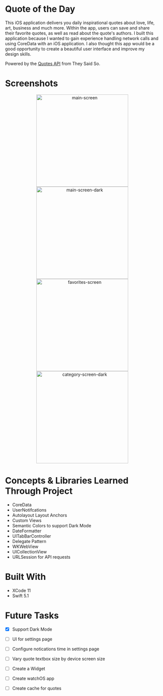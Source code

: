 # Quote of the Day

This iOS application delivers you daily inspirational quotes about love, life, art, business and much more. Within the app, users can save and share their favorite quotes, as well as read about the quote's authors. I built this application because I wanted to gain experience handling network calls and using CoreData with an iOS application. I also thought this app would be a good opportunity to create a beautiful user interface and improve my design skills.

Powered by the [Quotes API](https://theysaidso.com/api/) from They Said So.

# Screenshots
<div align="center">
    <img src="https://i.ibb.co/3WYg3jQ/main-screen.png" alt="main-screen" border="0" height="300">
    <img src="https://i.ibb.co/MBMhY6n/main-screen-dark.png" alt="main-screen-dark" border="0" height="300">
    <img src="https://i.ibb.co/D5qdTtX/favorites-screen.png" alt="favorites-screen" border="0" height="300">  
    <img src="https://i.ibb.co/3s109Jp/category-screen-dark.png" alt="category-screen-dark" border="0" height="300">
</div>

# Concepts & Libraries Learned Through Project
- CoreData
- UserNotifcations
- Autolayout Layout Anchors
- Custom Views
- Semantic Colors to support Dark Mode
- DateFormatter
- UITabBarController
- Delegate Pattern
- WKWebView
- UICollectionView
- URLSession for API requests

# Built With
- XCode 11
- Swift 5.1

# Future Tasks
- [X] Support Dark Mode
- [ ] UI for settings page
- [ ] Configure notications time in settings page
- [ ] Vary quote textbox size by device screen size
- [ ] Create a Widget
- [ ] Create watchOS app
- [ ] Create cache for quotes

